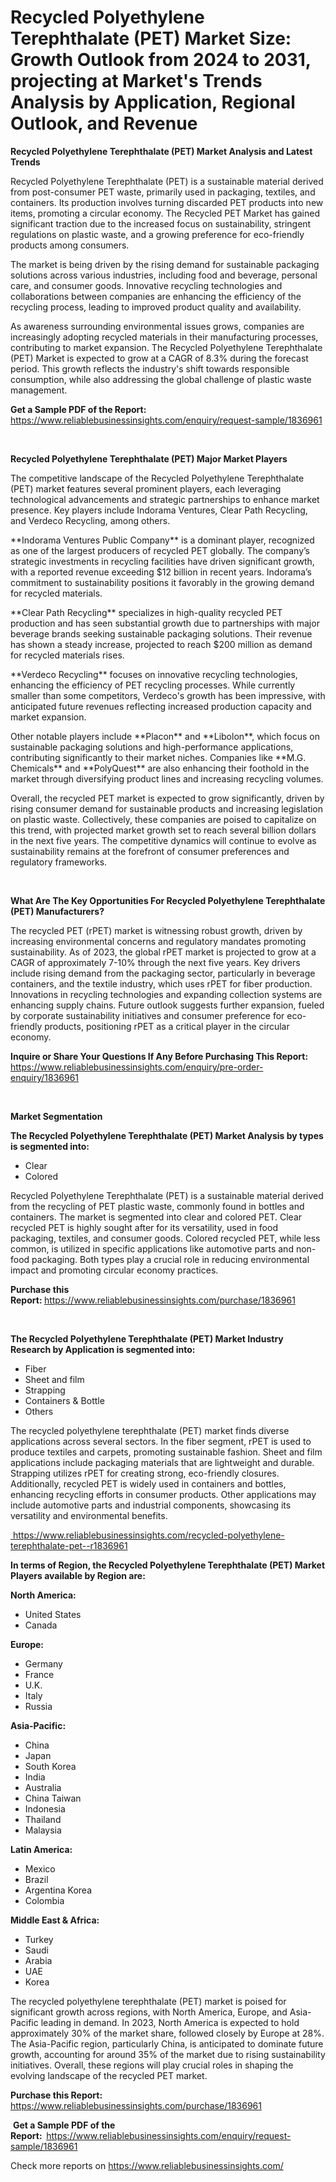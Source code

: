 <p><h1>Recycled Polyethylene Terephthalate (PET) Market Size: Growth Outlook from 2024 to 2031, projecting at Market's Trends Analysis by Application, Regional Outlook, and Revenue</h1></p><p><strong>Recycled Polyethylene Terephthalate (PET) Market Analysis and Latest Trends</strong></p>
<p><p>Recycled Polyethylene Terephthalate (PET) is a sustainable material derived from post-consumer PET waste, primarily used in packaging, textiles, and containers. Its production involves turning discarded PET products into new items, promoting a circular economy. The Recycled PET Market has gained significant traction due to the increased focus on sustainability, stringent regulations on plastic waste, and a growing preference for eco-friendly products among consumers. </p><p>The market is being driven by the rising demand for sustainable packaging solutions across various industries, including food and beverage, personal care, and consumer goods. Innovative recycling technologies and collaborations between companies are enhancing the efficiency of the recycling process, leading to improved product quality and availability. </p><p>As awareness surrounding environmental issues grows, companies are increasingly adopting recycled materials in their manufacturing processes, contributing to market expansion. The Recycled Polyethylene Terephthalate (PET) Market is expected to grow at a CAGR of 8.3% during the forecast period. This growth reflects the industry's shift towards responsible consumption, while also addressing the global challenge of plastic waste management.</p></p>
<p><strong>Get a Sample PDF of the Report:&nbsp;</strong> <a href="https://www.reliablebusinessinsights.com/enquiry/request-sample/1836961?utm_campaign=1950&utm_medium=2&utm_source=Github&utm_content=ia&utm_term=31122024&utm_id=recycled-polyethylene-terephthalate-pet">https://www.reliablebusinessinsights.com/enquiry/request-sample/1836961</a></p>
<p>&nbsp;</p>
<p><strong>Recycled Polyethylene Terephthalate (PET) Major Market Players</strong></p>
<p><p>The competitive landscape of the Recycled Polyethylene Terephthalate (PET) market features several prominent players, each leveraging technological advancements and strategic partnerships to enhance market presence. Key players include Indorama Ventures, Clear Path Recycling, and Verdeco Recycling, among others.</p><p>**Indorama Ventures Public Company** is a dominant player, recognized as one of the largest producers of recycled PET globally. The company’s strategic investments in recycling facilities have driven significant growth, with a reported revenue exceeding $12 billion in recent years. Indorama’s commitment to sustainability positions it favorably in the growing demand for recycled materials.</p><p>**Clear Path Recycling** specializes in high-quality recycled PET production and has seen substantial growth due to partnerships with major beverage brands seeking sustainable packaging solutions. Their revenue has shown a steady increase, projected to reach $200 million as demand for recycled materials rises.</p><p>**Verdeco Recycling** focuses on innovative recycling technologies, enhancing the efficiency of PET recycling processes. While currently smaller than some competitors, Verdeco's growth has been impressive, with anticipated future revenues reflecting increased production capacity and market expansion.</p><p>Other notable players include **Placon** and **Libolon**, which focus on sustainable packaging solutions and high-performance applications, contributing significantly to their market niches. Companies like **M.G. Chemicals** and **PolyQuest** are also enhancing their foothold in the market through diversifying product lines and increasing recycling volumes.</p><p>Overall, the recycled PET market is expected to grow significantly, driven by rising consumer demand for sustainable products and increasing legislation on plastic waste. Collectively, these companies are poised to capitalize on this trend, with projected market growth set to reach several billion dollars in the next five years. The competitive dynamics will continue to evolve as sustainability remains at the forefront of consumer preferences and regulatory frameworks.</p></p>
<p>&nbsp;</p>
<p><strong>What Are The Key Opportunities For Recycled Polyethylene Terephthalate (PET) Manufacturers?</strong></p>
<p><p>The recycled PET (rPET) market is witnessing robust growth, driven by increasing environmental concerns and regulatory mandates promoting sustainability. As of 2023, the global rPET market is projected to grow at a CAGR of approximately 7-10% through the next five years. Key drivers include rising demand from the packaging sector, particularly in beverage containers, and the textile industry, which uses rPET for fiber production. Innovations in recycling technologies and expanding collection systems are enhancing supply chains. Future outlook suggests further expansion, fueled by corporate sustainability initiatives and consumer preference for eco-friendly products, positioning rPET as a critical player in the circular economy.</p></p>
<p><strong>Inquire or Share Your Questions If Any Before Purchasing This Report:</strong> <a href="https://www.reliablebusinessinsights.com/enquiry/pre-order-enquiry/1836961?utm_campaign=1950&utm_medium=2&utm_source=Github&utm_content=ia&utm_term=31122024&utm_id=recycled-polyethylene-terephthalate-pet">https://www.reliablebusinessinsights.com/enquiry/pre-order-enquiry/1836961</a></p>
<p>&nbsp;</p>
<p><strong>Market Segmentation</strong></p>
<p><strong>The Recycled Polyethylene Terephthalate (PET) Market Analysis by types is segmented into:</strong></p>
<p><ul><li>Clear</li><li>Colored</li></ul></p>
<p><p>Recycled Polyethylene Terephthalate (PET) is a sustainable material derived from the recycling of PET plastic waste, commonly found in bottles and containers. The market is segmented into clear and colored PET. Clear recycled PET is highly sought after for its versatility, used in food packaging, textiles, and consumer goods. Colored recycled PET, while less common, is utilized in specific applications like automotive parts and non-food packaging. Both types play a crucial role in reducing environmental impact and promoting circular economy practices.</p></p>
<p><strong>Purchase this Report:&nbsp;</strong><a href="https://www.reliablebusinessinsights.com/purchase/1836961?utm_campaign=1950&utm_medium=2&utm_source=Github&utm_content=ia&utm_term=31122024&utm_id=recycled-polyethylene-terephthalate-pet">https://www.reliablebusinessinsights.com/purchase/1836961</a></p>
<p>&nbsp;</p>
<p><strong>The Recycled Polyethylene Terephthalate (PET) Market Industry Research by Application is segmented into:</strong></p>
<p><ul><li>Fiber</li><li>Sheet and film</li><li>Strapping</li><li>Containers & Bottle</li><li>Others</li></ul></p>
<p><p>The recycled polyethylene terephthalate (PET) market finds diverse applications across several sectors. In the fiber segment, rPET is used to produce textiles and carpets, promoting sustainable fashion. Sheet and film applications include packaging materials that are lightweight and durable. Strapping utilizes rPET for creating strong, eco-friendly closures. Additionally, recycled PET is widely used in containers and bottles, enhancing recycling efforts in consumer products. Other applications may include automotive parts and industrial components, showcasing its versatility and environmental benefits.</p></p>
<p><a href="https://www.reliablebusinessinsights.com/recycled-polyethylene-terephthalate-pet--r1836961?utm_campaign=1950&utm_medium=2&utm_source=Github&utm_content=ia&utm_term=31122024&utm_id=recycled-polyethylene-terephthalate-pet">&nbsp;https://www.reliablebusinessinsights.com/recycled-polyethylene-terephthalate-pet--r1836961</a></p>
<p><strong>In terms of Region, the Recycled Polyethylene Terephthalate (PET) Market Players available by Region are:</strong></p>
<p>
    <p> <strong> North America: </strong>
        <ul>
            <li>United States</li>
            <li>Canada</li>
        </ul>
        </p> 
    <p> <strong> Europe: </strong>
        <ul>
            <li>Germany</li>
            <li>France</li>
            <li>U.K.</li>
            <li>Italy</li>
            <li>Russia</li>
        </ul>
        </p> 
    <p> <strong> Asia-Pacific: </strong>
        <ul>
            <li>China</li>
            <li>Japan</li>
            <li>South Korea</li>
            <li>India</li>
            <li>Australia</li>
            <li>China Taiwan</li>
            <li>Indonesia</li>
            <li>Thailand</li>
            <li>Malaysia</li>
        </ul>
        </p> 
    <p> <strong> Latin America: </strong>
        <ul>
            <li>Mexico</li>
            <li>Brazil</li>
            <li>Argentina Korea</li>
            <li>Colombia</li>
        </ul>
        </p> 
    <p> <strong> Middle East & Africa: </strong>
        <ul>
            <li>Turkey</li>
            <li>Saudi</li>
            <li>Arabia</li>
            <li>UAE</li>
            <li>Korea</li>
        </ul>
    </p>
    </p>
<p><p>The recycled polyethylene terephthalate (PET) market is poised for significant growth across regions, with North America, Europe, and Asia-Pacific leading in demand. In 2023, North America is expected to hold approximately 30% of the market share, followed closely by Europe at 28%. The Asia-Pacific region, particularly China, is anticipated to dominate future growth, accounting for around 35% of the market due to rising sustainability initiatives. Overall, these regions will play crucial roles in shaping the evolving landscape of the recycled PET market.</p></p>
<p><strong>Purchase this Report: </strong><a href="https://www.reliablebusinessinsights.com/purchase/1836961?utm_campaign=1950&utm_medium=2&utm_source=Github&utm_content=ia&utm_term=31122024&utm_id=recycled-polyethylene-terephthalate-pet">https://www.reliablebusinessinsights.com/purchase/1836961</a></p>
<p>&nbsp;<strong>Get a Sample PDF of the Report:&nbsp;&nbsp;</strong><a href="https://www.reliablebusinessinsights.com/enquiry/request-sample/1836961?utm_campaign=1950&utm_medium=2&utm_source=Github&utm_content=ia&utm_term=31122024&utm_id=recycled-polyethylene-terephthalate-pet">https://www.reliablebusinessinsights.com/enquiry/request-sample/1836961</a></p>
<p><strong></strong></p>
<p>Check more reports on <a href="https://www.reliablebusinessinsights.com/?utm_campaign=1950&utm_medium=2&utm_source=Github&utm_content=ia&utm_term=31122024&utm_id=recycled-polyethylene-terephthalate-pet">https://www.reliablebusinessinsights.com/</a></p>